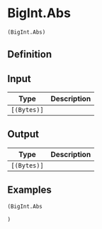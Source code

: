 # BigInt.Abs

```clojure
(BigInt.Abs)
```

## Definition


## Input
| Type | Description |
|------|-------------|
| `[(Bytes)]` |  |


## Output
| Type | Description |
|------|-------------|
| `[(Bytes)]` |  |


## Examples

```clojure
(BigInt.Abs

)
```
